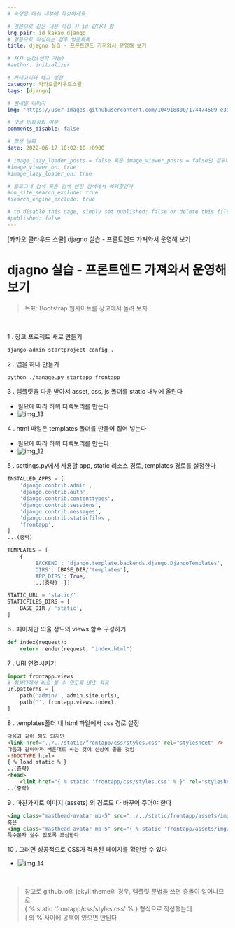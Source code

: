 ```yaml
---
# 속성은 대쉬 내부에 작성하세요

# 영문으로 같은 내용 작성 시 id 같아야 함
lng_pair: id_kakao_django
# 영문으로 작성하는 경우 영문제목
title: djagno 실습 - 프론트엔드 가져와서 운영해 보기

# 저자 설정(생략 가능)
#author: initializer

# 카테고리와 태그 설정
category: 카카오클라우드스쿨
tags: [django]

# 섬네일 이미지
img: "https://user-images.githubusercontent.com/104918800/174474509-e394935a-7df6-4491-805d-bd606132c790.png"

# 댓글 비활성화 여부
comments_disable: false

# 작성 날짜
date: 2022-06-17 10:02:10 +0900

# image_lazy_loader_posts = false 혹은 image_viewer_posts = false인 경우에만 사용하세요
#image_viewer_on: true
#image_lazy_loader_on: true

# 블로그내 검색 혹은 검색 엔진 검색에서 예외할건가
#on_site_search_exclude: true
#search_engine_exclude: true

# to disable this page, simply set published: false or delete this file
#published: false
---
```


<!-- outline-start -->

[카카오 클라우드 스쿨] djagno 실습 - 프론트엔드 가져와서 운영해 보기

<!-- outline-end -->


# djagno 실습 - 프론트엔드 가져와서 운영해 보기
> 목표: Bootstrap 웹사이트를 장고에서 돌려 보자

<br>


 1 . 장고 프로젝트 새로 만들기

```bash
django-admin startproject config .
```

2 . 앱을 하나 만들기

```bash
python ./manage.py startapp frontapp
```

3 . 템플릿을 다운 받아서 asset, css, js 폴더를  static 내부에 올린다
   * 필요에 따라 하위 디렉토리를 만든다
   * ![img_13](https://user-images.githubusercontent.com/104918800/174474508-fda43fa5-5d28-4b81-8e4d-d8f68455e5f1.png)

4 . html 파일은 templates 폴더를 만들어 집어 넣는다
   * 필요에 따라 하위 디렉토리를 만든다
   * ![img_12](https://user-images.githubusercontent.com/104918800/174474520-9f7396b0-9671-4284-b09e-da1cc2d160a8.png)

5 . settings.py에서 사용할 app, static 리소스 경로, templates 경로를 설정한다

```python
INSTALLED_APPS = [
    'django.contrib.admin',
    'django.contrib.auth',
    'django.contrib.contenttypes',
    'django.contrib.sessions',
    'django.contrib.messages',
    'django.contrib.staticfiles',
    'frontapp',
]
...(중략)

TEMPLATES = [
    {
        'BACKEND': 'django.template.backends.django.DjangoTemplates',
        'DIRS': [BASE_DIR/"templates"],
        'APP_DIRS': True,
        ...(중략)  }]

STATIC_URL = 'static/'
STATICFILES_DIRS = [
    BASE_DIR / 'static',
]
```

6 . 페이지만 띄울 정도의  views 함수 구성하기

```python
def index(request):
    return render(request, "index.html")
```

7 . URI 연결시키기

```python
import frontapp.views
# 최상단에서 바로 볼 수 있도록 URI 적용
urlpatterns = [
    path('admin/', admin.site.urls),
    path('', frontapp.views.index),
]
```

8 . templates폴더 내 html 파일에서 css 경로 설정

```html
다음과 같이 해도 되지만
<link href="../../static/frontapp/css/styles.css" rel="stylesheet" />
다음과 같이아까 배운대로 하는 것이 신상에 좋을 것임
<!DOCTYPE html>
{ % load static % }
..(중략)
<head>
    <link href="{ % static 'frontapp/css/styles.css' % }" rel="stylesheet" />
..(중략)
```

9 . 마찬가지로 이미지 (assets) 의 경로도 다 바꾸어 주어야 한다

```html
<img class="masthead-avatar mb-5" src="../../static/frontapp/assets/img/avataaars.svg" alt="..." />
혹은
<img class="masthead-avatar mb-5" src="{ % static 'frontapp/assets/img/avataaars.svg' % }" alt="..." />
특수문자 실수 없도록 조심한다
```

10 . 그러면 성공적으로 CSS가 적용된 페이지를 확인할 수 있다
   * ![img_14](https://user-images.githubusercontent.com/104918800/174474509-e394935a-7df6-4491-805d-bd606132c790.png)


<br>

> 참고로 github.io의 jekyll theme의 경우, 템플릿 문법을 쓰면 충돌이 일어나므로 <br>
> { % static 'frontapp/css/styles.css' % } 형식으로 작성했는데 <br>
> { 와 % 사이에 공백이 있으면 안된다
